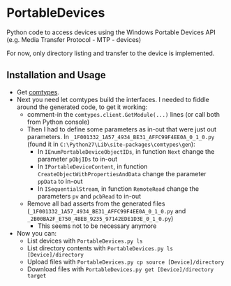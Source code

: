 PortableDevices
===============

Python code to access devices using the Windows Portable Devices API  (e.g. Media Transfer Protocol - MTP - devices)

For now, only directory listing and transfer to the device is implemented.

Installation and Usage
----------------------

- Get [comtypes](https://pypi.python.org/pypi/comtypes).
- Next you need let comtypes build the interfaces. I needed to fiddle around the generated code, to get it working:
  - comment-in the `comtypes.client.GetModule(...)` lines (or call both from Python console)
  - Then I had to define some parameters as in-out that were just out parameters. In `_1F001332_1A57_4934_BE31_AFFC99F4EE0A_0_1_0.py` (found it in `C:\Python27\Lib\site-packages\comtypes\gen`):
    - In `IEnumPortableDeviceObjectIDs`, in function `Next` change the parameter `pObjIDs` to in-out
    - In `IPortableDeviceContent`, in function `CreateObjectWithPropertiesAndData` change the parameter `ppData` to in-out
    - In `ISequentialStream`, in function `RemoteRead` change the parameters `pv` and `pcbRead` to in-out
  - Remove all bad asserts from the generated files (`_1F001332_1A57_4934_BE31_AFFC99F4EE0A_0_1_0.py` and `_2B00BA2F_E750_4BEB_9235_97142EDE1D3E_0_1_0.py`)
    - This seems not to be necessary anymore
- Now you can:
  - List devices with `PortableDevices.py ls`
  - List directory contents with `PortableDevices.py ls [Device]/directory`
  - Upload files with `PortableDevices.py cp source [Device]/directory`
  - Download files with `PortableDevices.py get [Device]/directory target`
